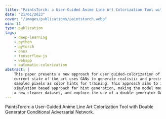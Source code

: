 ```yaml
---
title: "PaintsTorch: a User-Guided Anime Line Art Colorization Tool with Double Generator Conditional Adversarial Network"
date: "21/01/2023"
cover: "/images/publications/paintstorch.webp"
min: 11
type: publication
tags:
    - deep-learning
    - python
    - pytorch
    - onnx
    - tensorflow-js
    - webapp
    - automatic-colorization
abstract: |
    This paper presents a new approach for user guided-colorization of line arts in computer vision. The
    current state of the art uses GANs to generate realistic and precise colorization, but relies on randomly
    sampled pixels as color hints for training. This approach aims to improve upon this by introducing a stroke
    simulation based approach for hint generation, making the model more robust to messy inputs. We also propose
    a new cleaner dataset, and explore the use of a double generator GAN to improve visual fidelity.
---
```


PaintsTorch: a User-Guided Anime Line Art Colorization Tool with Double Generator Conditional Adversarial Network.